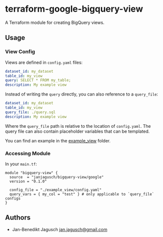 # terraform-google-bigquery-view

A Terraform module for creating BigQuery views.

## Usage

### View Config

Views are defined in `config.yaml` files:

```yaml
dataset_id: my_dataset
table_id: my_view
query: SELECT * FROM my_table;
description: My example view
```

Instead of writing the `query` directly, you can also reference to a `query_file`:

```yaml
dataset_id: my_dataset
table_id: my_view
query_file: ./query.sql
description: My example view
```

Where the `query_file` path is relative to the location of `config.yaml`. The query file can also contain placeholder variables that can be templated.

You can find an example in the [example_view](./example_view) folder.

### Accessing Module

In your `main.tf`:

```
module "bigquery-view" {
  source  = "janjagusch/bigquery-view/google"
  version = "0.1.0"

  config_file = "./example_view/config.yaml"
  query_vars = { my_col = "test" } # only applicable to `query_file` configs
}
```

## Authors

* Jan-Benedikt Jagusch <jan.jagusch@gmail.com>
